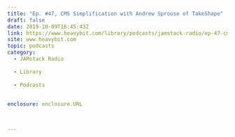 ```yaml
---
title: "Ep. #47, CMS Simplification with Andrew Sprouse of TakeShape"
draft: false
date: 2019-10-09T16:45:43Z
link: https://www.heavybit.com/library/podcasts/jamstack-radio/ep-47-cms-simplification-with-andrew-sprouse-of-takeshape/?utm_medium=RSS&utm_source=hune
site: www.heavybit.com
topic: podcasts
category:
  - JAMstack Radio
  
  - Library
  
  - Podcasts
  
  
enclosure: enclosure.URL

  

---
```

